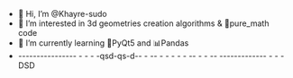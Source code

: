 - 👋 Hi, I’m @Khayre-sudo
- 👀 I’m interested in 3d geometries creation algorithms & 🔢pure_math code
- 🌱 I’m currently learning 🐍PyQt5 and 📊Pandas
- ---------------- - - - -qsd-qs-d-- -  -- - - - - - -- - - -- ------------- - - -DSD
